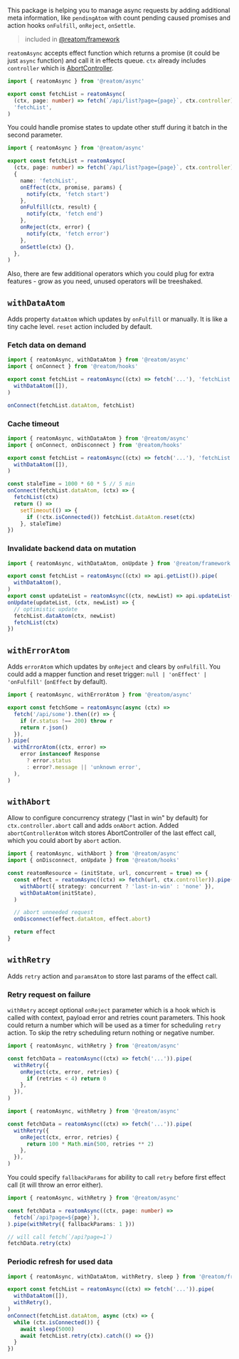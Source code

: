 This package is helping you to manage async requests by adding additional meta information, like `pendingAtom` with count pending caused promises and action hooks `onFulfill`, `onReject`, `onSettle`.

> included in [@reatom/framework](https://www.reatom.dev/packages/framework)

`reatomAsync` accepts effect function which returns a promise (it could be just `async` function) and call it in effects queue. `ctx` already includes `controller` which is [AbortController](https://developer.mozilla.org/en-US/docs/Web/API/AbortController).

```ts
import { reatomAsync } from '@reatom/async'

export const fetchList = reatomAsync(
  (ctx, page: number) => fetch(`/api/list?page={page}`, ctx.controller),
  'fetchList',
)
```

You could handle promise states to update other stuff during it batch in the second parameter.

```ts
import { reatomAsync } from '@reatom/async'

export const fetchList = reatomAsync(
  (ctx, page: number) => fetch(`/api/list?page={page}`, ctx.controller),
  {
    name: 'fetchList',
    onEffect(ctx, promise, params) {
      notify(ctx, 'fetch start')
    },
    onFulfill(ctx, result) {
      notify(ctx, 'fetch end')
    },
    onReject(ctx, error) {
      notify(ctx, 'fetch error')
    },
    onSettle(ctx) {},
  },
)
```

Also, there are few additional operators which you could plug for extra features - grow as you need, unused operators will be treeshaked.

## `withDataAtom`

Adds property `dataAtom` which updates by `onFulfill` or manually. It is like a tiny cache level. `reset` action included by default.

### Fetch data on demand

```ts
import { reatomAsync, withDataAtom } from '@reatom/async'
import { onConnect } from '@reatom/hooks'

export const fetchList = reatomAsync((ctx) => fetch('...'), 'fetchList').pipe(
  withDataAtom([]),
)

onConnect(fetchList.dataAtom, fetchList)
```

### Cache timeout

```ts
import { reatomAsync, withDataAtom } from '@reatom/async'
import { onConnect, onDisconnect } from '@reatom/hooks'

export const fetchList = reatomAsync((ctx) => fetch('...'), 'fetchList').pipe(
  withDataAtom([]),
)

const staleTime = 1000 * 60 * 5 // 5 min
onConnect(fetchList.dataAtom, (ctx) => {
  fetchList(ctx)
  return () =>
    setTimeout(() => {
      if (!ctx.isConnected()) fetchList.dataAtom.reset(ctx)
    }, staleTime)
})
```

### Invalidate backend data on mutation

```ts
import { reatomAsync, withDataAtom, onUpdate } from '@reatom/framework'

export const fetchList = reatomAsync((ctx) => api.getList()).pipe(
  withDataAtom(),
)
export const updateList = reatomAsync((ctx, newList) => api.updateList(newList))
onUpdate(updateList, (ctx, newList) => {
  // optimistic update
  fetchList.dataAtom(ctx, newList)
  fetchList(ctx)
})
```

## `withErrorAtom`

Adds `errorAtom` which updates by `onReject` and clears by `onFulfill`. You could add a mapper function and reset trigger: `null | 'onEffect' | 'onFulfill'` (`onEffect` by default).

```ts
import { reatomAsync, withErrorAtom } from '@reatom/async'

export const fetchSome = reatomAsync(async (ctx) =>
  fetch('/api/some').then((r) => {
    if (r.status !== 200) throw r
    return r.json()
  }),
).pipe(
  withErrorAtom((ctx, error) =>
    error instanceof Response
      ? error.status
      : error?.message || 'unknown error',
  ),
)
```

## `withAbort`

Allow to configure concurrency strategy ("last in win" by default) for `ctx.controller.abort` call and adds `onAbort` action. Added `abortControllerAtom` witch stores AbortController of the last effect call, which you could abort by `abort` action.

```ts
import { reatomAsync, withAbort } from '@reatom/async'
import { onDisconnect, onUpdate } from '@reatom/hooks'

const reatomResource = (initState, url, concurrent = true) => {
  const effect = reatomAsync((ctx) => fetch(url, ctx.controller)).pipe(
    withAbort({ strategy: concurrent ? 'last-in-win' : 'none' }),
    withDataAtom(initState),
  )

  // abort unneeded request
  onDisconnect(effect.dataAtom, effect.abort)

  return effect
}
```

## `withRetry`

Adds `retry` action and `paramsAtom` to store last params of the effect call.

### Retry request on failure

`withRetry` accept optional `onReject` parameter which is a hook which is called with context, payload error and retries count parameters. This hook could return a number which will be used as a timer for scheduling `retry` action. To skip the retry scheduling return nothing or negative number.

```ts
import { reatomAsync, withRetry } from '@reatom/async'

const fetchData = reatomAsync((ctx) => fetch('...')).pipe(
  withRetry({
    onReject(ctx, error, retries) {
      if (retries < 4) return 0
    },
  }),
)
```

```ts
import { reatomAsync, withRetry } from '@reatom/async'

const fetchData = reatomAsync((ctx) => fetch('...')).pipe(
  withRetry({
    onReject(ctx, error, retries) {
      return 100 * Math.min(500, retries ** 2)
    },
  }),
)
```

You could specify `fallbackParams` for ability to call `retry` before first effect call (it will throw an error either).

```ts
import { reatomAsync, withRetry } from '@reatom/async'

const fetchData = reatomAsync((ctx, page: number) =>
  fetch(`/api?page=${page}`),
).pipe(withRetry({ fallbackParams: 1 }))

// will call fetch(`/api?page=1`)
fetchData.retry(ctx)
```

### Periodic refresh for used data

```ts
import { reatomAsync, withDataAtom, withRetry, sleep } from '@reatom/framework'

export const fetchList = reatomAsync((ctx) => fetch('...')).pipe(
  withDataAtom([]),
  withRetry(),
)
onConnect(fetchList.dataAtom, async (ctx) => {
  while (ctx.isConnected()) {
    await sleep(5000)
    await fetchList.retry(ctx).catch(() => {})
  }
})
```
